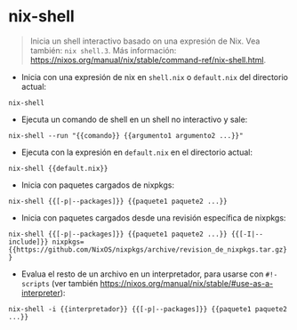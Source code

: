 # nix-shell

> Inicia un shell interactivo basado on una expresión de Nix.
> Vea también: `nix shell.3`.
> Más información: <https://nixos.org/manual/nix/stable/command-ref/nix-shell.html>.

- Inicia con una expresión de nix en `shell.nix` o `default.nix` del directorio actual:

`nix-shell`

- Ejecuta un comando de shell en un shell no interactivo y sale:

`nix-shell --run "{{comando}} {{argumento1 argumento2 ...}}"`

- Ejecuta con la expresión en `default.nix` en el directorio actual:

`nix-shell {{default.nix}}`

- Inicia con paquetes cargados de nixpkgs:

`nix-shell {{[-p|--packages]}} {{paquete1 paquete2 ...}}`

- Inicia con paquetes cargados desde una revisión específica de nixpkgs:

`nix-shell {{[-p|--packages]}} {{paquete1 paquete2 ...}} {{[-I|--include]}} nixpkgs={{https://github.com/NixOS/nixpkgs/archive/revision_de_nixpkgs.tar.gz}}`

- Evalua el resto de un archivo en un interpretador, para usarse con `#!-scripts` (ver también <https://nixos.org/manual/nix/stable/#use-as-a-interpreter>):

`nix-shell -i {{interpretador}} {{[-p|--packages]}} {{paquete1 paquete2 ...}}`
